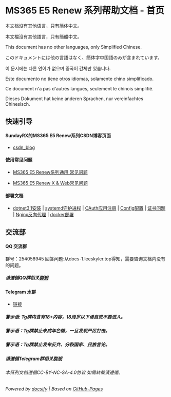 # MS365 E5 Renew 系列帮助文档 - 首页
本文档没有其他语言，只有简体中文。

本文檔沒有其他語言，只有簡體中文。

This document has no other languages, only Simplified Chinese.

このドキュメントには他の言語はなく、簡体字中国語のみが含まれています。

이 문서에는 다른 언어가 없으며 중국어 간체만 있습니다.

Este documento no tiene otros idiomas, solamente chino simplificado.

Ce document n'a pas d'autres langues, seulement le chinois simplifié.

Dieses Dokument hat keine anderen Sprachen, nur vereinfachtes Chinesisch.


## 快速引导

#### SundayRX的MS365 E5 Renew系列CSDN博客页面

- [csdn_blog](https://blog.csdn.net/qq_33212020/article/details/106837905)

#### 使用常见问题

- [MS365 E5 Renew系列通用 常见问题](Questions)

- [MS365 E5 Renew X & Web常见问题](Renew_Web-Questions)

#### 部署文档
- [dotnet3.1安装](dotnet-help-Home) | [systemd守护进程](systemd-help-Home) | [OAuth应用注册](App-registrations-help-Home) | [Config配置](Config-help) | [证书问题](pfx-help) | [Nginx反向代理](Nginx-help) | [docker部署](docker-help)


## 交流部


#### QQ 交流群

群号：254058945
回答问题:从docs-1.leeskyler.top得知，需要咨询文档内没有的问题。

##### 请遵循QQ群相关[群规](QQ)


#### Telegram 水群

- [链接](https://t.me/MS365E5Renew)

##### 警示语: Tg群内含有18+内容，18周岁以下请自觉不要进入。

##### 警示语：Tg群禁止未成年色情，一旦发现严厉打击。

##### 警示语：Tg群禁止发布反共、分裂国家、民族言论。

##### 请遵循Telegram群相关[群规](Telegram)



###### 本系列文档遵循CC-BY-NC-SA-4.0协议 如需转载请遵循。
###### Powered by [docsify](https://docsify.js.org/#/zh-cn/) | Based on [GitHub-Pages](https://github.com/leeskyler-top/Microsoft365-E5Developer-Renew-Web-Docs/)

